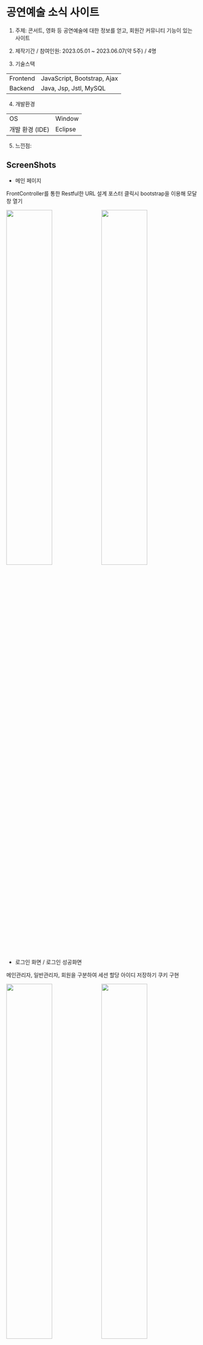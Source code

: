 # 공연예술 소식 사이트
1. 주제: 콘서트, 영화 등 공연예술에 대한 정보를 얻고, 회원간 커뮤니티 기능이 있는 사이트<br>

2. 제작기간 / 참여인원: 2023.05.01 ~ 2023.06.07(약 5주) / 4명

3. 기술스택
<table>
  <tr>
    <td>Frontend</td>
    <td>JavaScript, Bootstrap, Ajax</td>
  </tr>
  <tr>
    <td>Backend</td>
    <td>Java, Jsp, Jstl, MySQL</td>
  </tr>
</table>

4. 개발환경
<table>
  <tr>
    <td>OS</td>
    <td>Window</td>
  </tr>
  <tr>
    <td>개발 환경 (IDE)</td>
    <td>Eclipse</td>
  </tr>
</table>

5. 느낀점:


## ScreenShots

- 메인 페이지

FrontController를 통한 Restful한 URL 설계
포스터 클릭시 bootstrap을 이용해 모달창 열기

<img src="https://github.com/JasonTaeng/Art_info-Team_Project-/assets/134661987/76396755-174c-4211-967b-9a0d20fbf240" width="49%"></img>
<img src="https://github.com/JasonTaeng/Art_info-Team_Project-/assets/134661987/3d61661f-a55e-44bd-b7cb-875d93d02114" width="49%"></img>

<br><br>

- 로그인 화면 / 로그인 성공화면

메인관리자, 일반관리자, 회원을 구분하여 세션 할당
아이디 저장하기 쿠키 구현

<img src="https://github.com/JasonTaeng/Art_info-Team_Project-/assets/134661987/646c43c4-2a52-4242-b0fb-e72392bc721d" width="49%"></img>
<img src="https://github.com/JasonTaeng/Art_info-Team_Project-/assets/134661987/58423d74-d554-4705-b65a-fe3a9979a136" width="49%"></img>

<br><br>

- 회원가입

ajax를 이용한 아이디 중복검사

<img src="https://github.com/JasonTaeng/Art_info-Team_Project-/assets/134661987/425b3a95-1212-4e93-9c9b-bdf49ff22889" width="49%"></img>

<br><br>

- 회원관리 화면 / 조건검색 / 상태,등급 변경 / 회원정보

jQuery를 이용한 user DB 변경

<img src="https://github.com/JasonTaeng/Art_info-Team_Project-/assets/134661987/c5638d85-b116-4807-b0f1-172de70f6073" width="49%"></img>
<img src="https://github.com/JasonTaeng/Art_info-Team_Project-/assets/134661987/e5729926-dbea-4c72-9c3b-a9c48e3a9b5a" width="49%"></img>
<img src="https://github.com/JasonTaeng/Art_info-Team_Project-/assets/134661987/59c43b5a-24f9-448b-bb69-631bd57f78c6" width="49%"></img>
<img src="https://github.com/JasonTaeng/Art_info-Team_Project-/assets/134661987/6a890946-d00c-4017-b661-4bc4e5cc4794" width="49%"></img>

<br><br>

- 공연소식관리

카카오 맵 api를 이용한 공연 장소 구현 

<img src="https://github.com/JasonTaeng/Art_info-Team_Project-/assets/134661987/70ca4e56-4851-4e22-85eb-2052b7422753" width="49%"></img>
<img src="https://github.com/JasonTaeng/Art_info-Team_Project-/assets/134661987/37a9cd06-c3ff-4719-bb97-613495cd26e4" width="49%"></img>

<br><br>

- 커뮤니티 - 공지사항 게시판

1. 글 목록 페이지:   
jQuery를 이용한 일괄 공개,비공개,삭제 구현
DB의 게시글과 댓글 테이블 join을 이용한 댓글 수 표시
게시글 검색기능 구현

2. 첨부파일 업로드:   
Binary 형태로 DB에 직접 저장하는 방법과
웹 서버에 저장하는 방법 모두 구현

<img src="https://github.com/JasonTaeng/Art_info-Team_Project-/assets/134661987/40b7c38a-0018-45cb-a058-045032bf146f" width="49%"></img>
<img src="https://github.com/JasonTaeng/Art_info-Team_Project-/assets/134661987/c92839a2-b479-4535-a632-26191a098636" width="49%"></img>

<br><br>

- 커뮤니티 - 자유게시판

<img src="https://github.com/JasonTaeng/Art_info-Team_Project-/assets/134661987/3fb40d7c-d597-450b-be2b-945de2f16672" width="49%"></img>

- 커뮤니티 - 공연후기 게시판

<img src="https://github.com/JasonTaeng/Art_info-Team_Project-/assets/134661987/70b28577-97cf-49f3-99f4-5307060fb2d9" width="49%"></img>

- 커뮤니티 - 1:1 문의하기 게시판

<img src="https://github.com/JasonTaeng/Art_info-Team_Project-/assets/134661987/02edb76e-8755-4bfc-90a8-c6f0c15b06b7" width="49%"></img>

## ERD


- Full Shot

![Art_Info_ERD(Full)](https://github.com/JasonTaeng/Art_info-Team_Project-/assets/134661987/a79f4b2a-7099-40c3-a101-b6fb6c2aac2b)

- Top / Bottom Shot

<img src="https://github.com/JasonTaeng/Art_info-Team_Project-/assets/134661987/2781a4c2-4e87-4532-b0ab-d05b046ad423" width="48%"></img>
<img src="https://github.com/JasonTaeng/Art_info-Team_Project-/assets/134661987/35695ebd-4297-4f56-9b6c-956931cd06f4)" width="49%"></img>

# 
